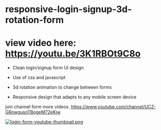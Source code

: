# responsive-login-signup-3d-rotation-form

# view video here: https://youtu.be/3K1RBOt9C8o

- Clean login/signup form UI design

- Use of css and javascript

- 3d rotation animation to change between forms 

- Responsive design that adapts to any mobile screen device

join channel form more videos. https://www.youtube.com/channel/UCZ-GRowgusoTBogeM72eKjw

[![login-form-youtube-thumbnail.png](https://i.postimg.cc/JhMgPb4G/login-form-youtube-thumbnail.png)](https://postimg.cc/QFY0MK73)
